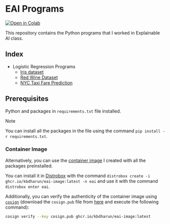 # EAI Programs

[![Open in Colab](https://colab.research.google.com/assets/colab-badge.svg)](https://colab.research.google.com/github/kbdharun/EA-pgms)

This repository contains the Python programs that I worked in Explainable AI class.

## Index

- Logistic Regression Programs
  - [Iris dataset](LR/LR-Iris.ipynb)
  - [Red Wine Dataset](LR/Red_Wine_EA.ipynb)
  - [NYC Taxi Fare Prediction](LR/nyc-taxi-fare-prediction.ipynb)

## Prerequisites

Python and packages in `requirements.txt` file installed.

> [!NOTE]
> You can install all the packages in the file using the command `pip install -r requirements.txt`.

### Container Image

Alternatively, you can use the [container image](https://github.com/kbdharun/EA-pgms/pkgs/container/eai-image) I created with all the packages preinstalled.

You can install it in [Distrobox](https://github.com/89luca89/distrobox) with the command `distrobox create -i ghcr.io/kbdharun/eai-image:latest -n eai` and use it with the command `distrobox enter eai`.

Additionally, you can verify the authenticity of the container image using [`cosign`](https://github.com/sigstore/cosign) (download the `cosign.pub` file from [here](https://github.com/kbdharun/EA-pgms/blob/main/cosign.pub) and execute the following command):

```zsh
cosign verify --key cosign.pub ghcr.io/kbdharun/eai-image:latest
```
